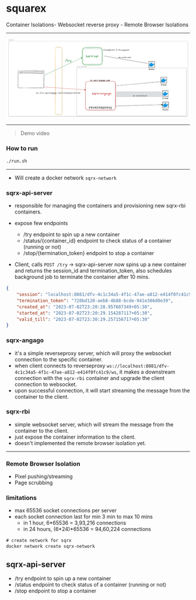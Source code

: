 # squarex

Container Isolations- Websocket reverse proxy - Remote Browser Isolations

---

![squarex](/sqrx-archi.jpg)

---

> Demo video

### How to run

```bash
./run.sh
```

---

- Will create a docker network `sqrx-network`

### sqrx-api-server

- responsible for managing the containers and provisioning new sqrx-rbi containers.
- expose few endpoints

  - /try endpoint to spin up a new container
  - /status/{container_id} endpoint to check status of a container (running or not)
  - /stop/{termination_token} endpoint to stop a container

- Client, calls `POST /try` -> sqrx-api-server now spins up a new container and returns the session_id and termination_token, also schedules background job to terminate the container after 10 mins.

```json
{
	"session": "localhost:8081/dfv-4c1c34a5-4f1c-47ae-a812-e414f0fc41c9/ws",
	"termination_token": "728bd120-aeb8-4b88-bcde-941e386d0e39",
	"created_at": "2023-07-02T23:20:28.957607349+05:30",
	"started_at": "2023-07-02T23:20:29.154287117+05:30",
	"valid_till": "2023-07-02T23:30:29.257156717+05:30"
}
```

### sqrx-angago

- it's a simple reverseproxy server, which will proxy the websocket connection to the specific container.
- when client connects to reverseproxy `ws://localhost:8081/dfv-4c1c34a5-4f1c-47ae-a812-e414f0fc41c9/ws`,
  it makes a downstream connection with the `sqrx-rbi` container and upgrade the client connection to websocket.
- upon successful connection, it will start streaming the message from the container to the client.

### sqrx-rbi

- simple websocket server, which will stream the message from the container to the client.
- just expose the container information to the client.
- doesn't implemented the remote browser isolation yet.

---

### Remote Browser Isolation

- Pixel pushing/streaming
- Page scrubbing

### limitations

- max 65536 socket connections per server
- each socket connection last for min 3 min to max 10 mins
  - in 1 hour, 6\*65536 = 3,93,216 connections
  - in 24 hours, (6*24)*65536 = 94,60,224 connections

```
# create network for sqrx
docker network create sqrx-network
```

## sqrx-api-server

- /try endpoint to spin up a new container
- /status endpoint to check status of a container (running or not)
- /stop endpoint to stop a container

